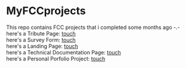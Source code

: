 # MyFCCprojects
This repo contains FCC projects that i completed some months ago -.- <br>
here's a Tribute Page:  <a href="https://cdpn.io/namood/debug/mdOxXqJ/YvAgOwvdppWA" target="_blank"> touch </a> <br>
here's a Survey Form:  <a href="https://cdpn.io/namood/debug/oNZNwPN/dXAqBaxedWBk" target="_blank"> touch </a> <br>
here's a Landing Page: <a href="https://cdpn.io/namood/debug/MWmYroK/dXkqBaxeEgDM"> touch </a> <br>
here's a Technical Documentation Page: <a href="https://cdpn.io/namood/debug/RwVVGLJ/NjkYzGDOPvPM"> touch </a> <br>
here's a Personal Porfolio Project: <a href="https://cdpn.io/namood/debug/QWvgKvY/yoAZEpneGpPr"> touch </a> <br>
